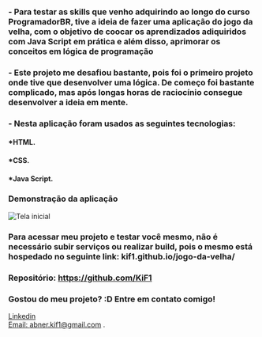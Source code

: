 ### - Para testar as skills que venho adquirindo ao longo do curso ProgramadorBR, tive a ideia de fazer uma aplicação do jogo da velha, com o objetivo de coocar os aprendizados adiquiridos com Java Script em prática e além disso, aprimorar os conceitos em lógica de programação
### - Este projeto me desafiou bastante, pois foi o primeiro projeto onde tive que desenvolver uma lógica. De começo foi bastante complicado, mas após longas horas de raciocínio consegue desenvolver a ideia em mente.

### - Nesta aplicação foram usados as seguintes tecnologias:

#### *HTML.
#### *CSS.
#### *Java Script.

### Demonstração da aplicação
![Tela inicial]("../gif/gif.gif")

### Para acessar meu projeto e testar você mesmo, não é necessário subir serviços ou realizar build, pois o mesmo está hospedado no seguinte link: kif1.github.io/jogo-da-velha/
### Repositório: https://github.com/KiF1

### Gostou do meu projeto? :D Entre em contato comigo! 
[Linkedin](https://www.linkedin.com/in/abner-santos-b195b8228/) <br/>
[Email: abner.kif1@gmail.com](mailto:abner.kif1@gmail.com)
.
